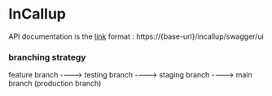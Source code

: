 # InCallup

API documentation is the [link](https://localhost/incallup/swagger/ui) format : https://{base-url}/incallup/swagger/ui

### branching strategy 
feature branch ----> testing branch ----> staging branch ----> main branch (production branch)


		
